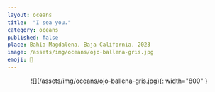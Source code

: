 ```yaml
---
layout: oceans
title:  "I sea you."
category: oceans
published: false
place: Bahía Magdalena, Baja California, 2023
image: /assets/img/oceans/ojo-ballena-gris.jpg
emoji: 🐋
---
```


<div align="center" markdown="1">
![](/assets/img/oceans/ojo-ballena-gris.jpg){: width="800" }
</div>
